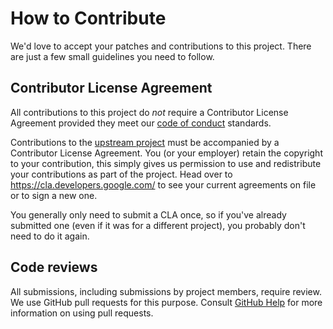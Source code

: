 # How to Contribute

We'd love to accept your patches and contributions to this project. There are
just a few small guidelines you need to follow.

## Contributor License Agreement

All contributions to this project do _not_ require a Contributor License
Agreement provided they meet our [code of conduct](code_of_conduct.md) standards.

Contributions to the [upstream project](https://github.com/ahmetb/kubernetes-network-policy-recipes)
must be accompanied by a Contributor License Agreement. You (or your employer)
retain the copyright to your contribution, this simply gives us permission to
use and redistribute your contributions as part of the project. Head over to
<https://cla.developers.google.com/> to see your current agreements on file or
to sign a new one.

You generally only need to submit a CLA once, so if you've already submitted one
(even if it was for a different project), you probably don't need to do it again.

## Code reviews

All submissions, including submissions by project members, require review. We
use GitHub pull requests for this purpose. Consult
[GitHub Help](https://help.github.com/articles/about-pull-requests/) for more
information on using pull requests.
